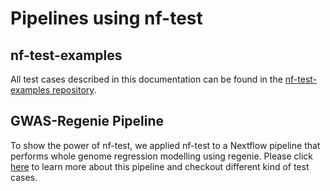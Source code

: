 # Pipelines using nf-test

## nf-test-examples
All test cases described in this documentation can be found in the [nf-test-examples repository](https://github.com/askimed/nf-test-examples).


## GWAS-Regenie Pipeline
To show the power of nf-test, we applied nf-test to a Nextflow pipeline that performs whole genome regression modelling using regenie. Please click [here](https://genepi.github.io/gwas-regenie/) to learn more about this pipeline and checkout different kind of test cases.
